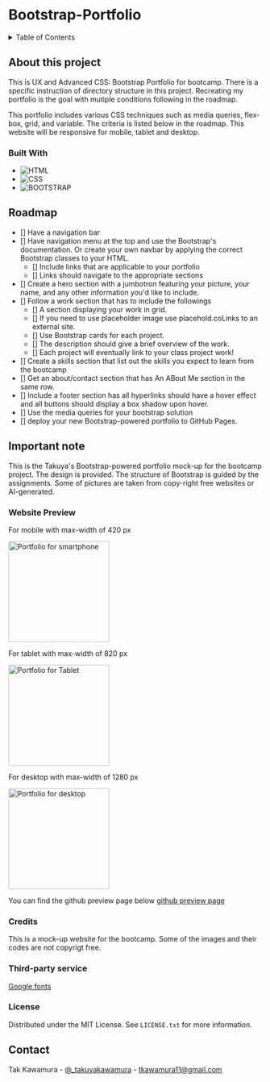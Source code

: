 # Bootstrap-Portfolio

<!-- ABOUT THE PROJECT -->

<!-- TABLE OF CONTENTS -->
<details>
  <summary>Table of Contents</summary>
  <ol>
    <li>
      <a href="#about-this-project">About this Project</a>
      <ul>
        <li><a href="#built-with">Built With</a></li>
      </ul>
    </li>
    <li><a href="#roadmap">Roadmap</a></li>
    <li><a href="#important-note">Important Note</a></li>
    <li><a href="#website-preview">Website Preview</a></li>
    <li><a href="#credits">Credits</a></li>
    <li><a href="#license">License</a></li>
    <li><a href="#contact">Contact</a></li>
  </ol>
</details>

## About this project

This is UX and Advanced CSS: Bootstrap Portfolio for bootcamp. There is a specific instruction of directory structure in this project. Recreating my portfolio is the goal with mutiple conditions following in the roadmap.

This portfolio includes various CSS techniques such as media queries, flex-box, grid, and variable. The criteria is listed below in the roadmap. This website will be responsive for mobile, tablet and desktop.

### Built With

- ![HTML]
- ![CSS]
- ![BOOTSTRAP]

## Roadmap

- [] Have a navigation bar
- [] Have navigation menu at the top and use the Bootstrap's documentation. Or create your own navbar by applying the correct Bootstrap classes to your HTML.
  - [] Include links that are applicable to your portfolio
  - [] Links should navigate to the appropriate sections
- [] Create a hero section with a jumbotron featuring your picture, your name, and any other information you'd like to include.
- [] Follow a work section that has to include the followings
  - [] A section displaying your work in grid.
  - [] If you need to use placeholder image use placehold.coLinks to an external site.
  - [] Use Bootstrap cards for each project.
  - [] The description should give a brief overview of the work.
  - [] Each project will eventually link to your class project work!
- [] Create a skills section that list out the skills you expect to learn from the bootcamp
- [] Get an about/contact section that has An ABout Me section in the same row.
- [] Include a footer section has all hyperlinks should have a hover effect and all buttons should display a box shadow upon hover.
- [] Use the media queries for your bootstrap solution
- [] deploy your new Bootstrap-powered portfolio to GitHub Pages.

## Important note

This is the Takuya's Bootstrap-powered portfolio mock-up for the bootcamp project. The design is provided. The structure of Bootstrap is guided by the assignments. Some of pictures are taken from copy-right free websites or AI-generated.

### Website Preview

For mobile with max-width of 420 px

<p float="left">
  <img src="#" alt="Portfolio for smartphone" width="200"/>
</p>

For tablet with max-width of 820 px

<p float="left">
  <img src="#" alt="Portfolio for Tablet" width="200"/>
</p>

For desktop with max-width of 1280 px

<p float="left">
  <img src="#" alt="Portfolio for desktop" width="200"/>
</p>

You can find the github preview page below
[github preview page](https://sebecjeanluc.github.io/bootstrap_portfolio)

### Credits

This is a mock-up website for the bootcamp. Some of the images and their codes are not copyrigt free.

### Third-party service

[Google fonts](https://fonts.google.com/)

### License

Distributed under the MIT License. See `LICENSE.txt` for more information.

## Contact

Tak Kawamura - [@\_takuyakawamura](https://twitter.com/_takuyakawamura) - tkawamura11@gmail.com

<!-- MARKDOWN LINKS & IMAGES -->
<!-- https://www.markdownguide.org/basic-syntax/#reference-style-links -->

[HTML]: https://img.shields.io/badge/HTML-orange
[CSS]: https://img.shields.io/badge/CSS-blue
[BOOTSTRAP]: https://img.shields.io/badge/Bootstrap-purple
